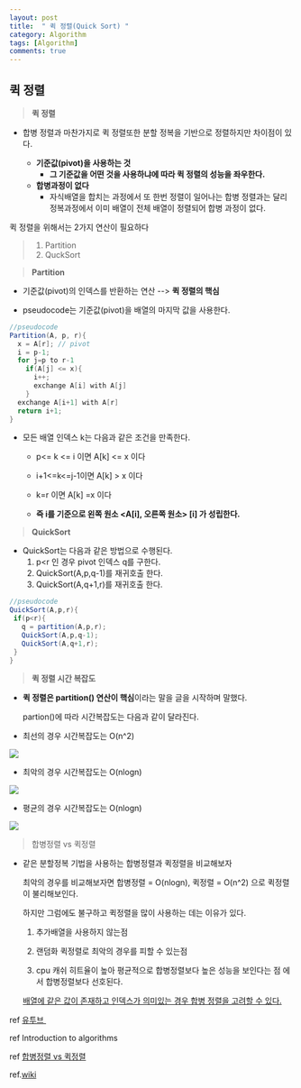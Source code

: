 ```yaml
---
layout: post
title:  " 퀵 정렬(Quick Sort) "
category: Algorithm
tags: [Algorithm]
comments: true
---
```




## 퀵 정렬



> **퀵 정렬**

- 합병 정렬과 마찬가지로 퀵 정렬또한 분할 정복을 기반으로 정렬하지만 차이점이 있다.

  - **기준값(pivot)을 사용하는 것**
    - **그 기준값을 어떤 것을 사용하냐에 따라 퀵 정렬의 성능을 좌우한다.**
  - **합병과정이 없다**
    - 자식배열을 합치는 과정에서 또 한번 정렬이 일어나는 합병 정렬과는 달리
      정복과정에서 이미 배열이 전체 배열이 정렬되어 합병 과정이 없다.

  

퀵 정렬을 위해서는 2가지 연산이 필요하다

> 1. Partition
> 2. QuckSort







> **Partition**

- 기준값(pivot)의 인덱스를 반환하는 연산 --> **퀵 정렬의 핵심**

- pseudocode는 기준값(pivot)을 배열의 마지막 값을 사용한다.



```java
//pseudocode
Partition(A, p, r){
  x = A[r]; // pivot
  i = p-1;
  for j=p to r-1
    if(A[j] <= x){
      i++;
      exchange A[i] with A[j]
    }
  exchange A[i+1] with A[r]
  return i+1;
}
```



- 모든 배열 인덱스 k는 다음과 같은 조건을 만족한다.

  - p<= k <= i 이면 A[k] <= x 이다
  - i+1<=k<=j-1이면 A[k] > x 이다
  - k=r 이면 A[k] =x 이다

  - **즉 i를 기준으로 왼쪽 원소 <A[i], 오른쪽 원소> [i] 가 성립한다.**

  

> **QuickSort**

- QuickSort는 다음과 같은 방법으로 수행된다.
  1. p<r 인 경우 pivot 인덱스 q를 구한다.
  2. QuickSort(A,p,q-1)를 재귀호출 한다.
  3. QuickSort(A,q+1,r)를 재귀호출 한다.



```java
//pseudocode
QuickSort(A,p,r){
 if(p<r){
   q = partition(A,p,r);
   QuickSort(A,p,q-1);
   QuickSort(A,q+1,r);
 }
}
```



> **퀵 정렬 시간 복잡도**

- **퀵 정렬은 partition() 연산이 핵심**이라는 말을 글을 시작하며 말했다.

  partion()에 따라 시간복잡도는 다음과 같이 달라진다.
  

- 최선의 경우 시간복잡도는 O(n^2)

<img src="/assets/post-img/algorithm/best.jpg">

- 최악의 경우 시간복잡도는 O(nlogn)

<img src="/assets/post-img/algorithm/worst.jpg">

- 평균의 경우 시간복잡도는 O(nlogn)

<img src="/assets/post-img/algorithm/avg.jpg">



> 합병정렬 vs 퀵정렬

- 같은 분할정복 기법을 사용하는 합병정렬과 퀵정렬을 비교해보자

  최악의 경우를 비교해보자면 합병정렬 = O(nlogn), 퀵정렬 = O(n^2) 으로 퀵정렬이 불리해보인다.

  하지만 그럼에도 불구하고 퀵정렬을 많이 사용하는 데는 이유가 있다.

  1. 추가배열을 사용하지 않는점<br>

  2.  랜덤화 퀵정렬로 최악의 경우를 피할 수 있는점<br>
  3. cpu 캐쉬 히트율이 높아 평균적으로 합병정렬보다 높은 성능을 보인다는 점 에서 합병정렬보다 선호된다.

  <a href="http://blog.naver.com/zephyehu/150013176075">배열에 같은 값이 존재하고 인덱스가 의미있는 경우 합병 정렬을 고려할 수 있다.</a>



ref <a href="https://www.youtube.com/watch?v=ZGnavCjNt4g&t=1599s">유투브 </a><br>

ref Introduction to algorithms<br>

ref <a href="https://www.geeksforgeeks.org/why-quick-sort-preferred-for-arrays-and-merge-sort-for-linked-lists/">합병정렬 vs 퀵정렬</a><br>

ref.<a href="[https://ko.wikipedia.org/wiki/%ED%80%B5_%EC%A0%95%EB%A0%AC](https://ko.wikipedia.org/wiki/퀵_정렬)">wiki</a>